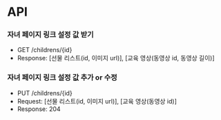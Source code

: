# API

### 자녀 페이지 링크 설정 값 받기

* GET /childrens/{id}
* Response: [선물 리스트(id, 이미지 url)], [교육 영상(동영상 id, 동영상 길이)]

### 자녀 페이지 링크 설정 값 추가 or 수정

* PUT /childrens/{id}
* Request: [선물 리스트(id, 이미지 url)], [교육 영상(동영상 id)]
* Response: 204
